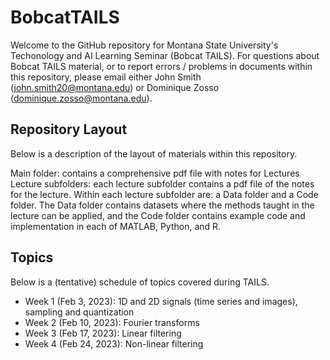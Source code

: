 # BobcatTAILS
Welcome to the GitHub repository for Montana State University's Techonology and AI Learning Seminar (Bobcat TAILS). For questions about Bobcat TAILS material, or to report errors / problems in documents within this repository, please email either John Smith (john.smith20@montana.edu) or Dominique Zosso (dominique.zosso@montana.edu). 

## Repository Layout
Below is a description of the layout of materials within this repository.

Main folder: contains a comprehensive pdf file with notes for Lectures
Lecture subfolders: each lecture subfolder contains a pdf file of the notes for the lecture. Within each lecture subfolder are: a Data folder and a Code folder. The Data folder contains datasets where the methods taught in the lecture can be applied, and the Code folder contains example code and implementation in each of MATLAB, Python, and R.

## Topics
Below is a (tentative) schedule of topics covered during TAILS.

- Week 1 (Feb 3, 2023): 1D and 2D signals (time series and images), sampling and quantization
- Week 2 (Feb 10, 2023): Fourier transforms
- Week 3 (Feb 17, 2023): Linear filtering
- Week 4 (Feb 24, 2023): Non-linear filtering
